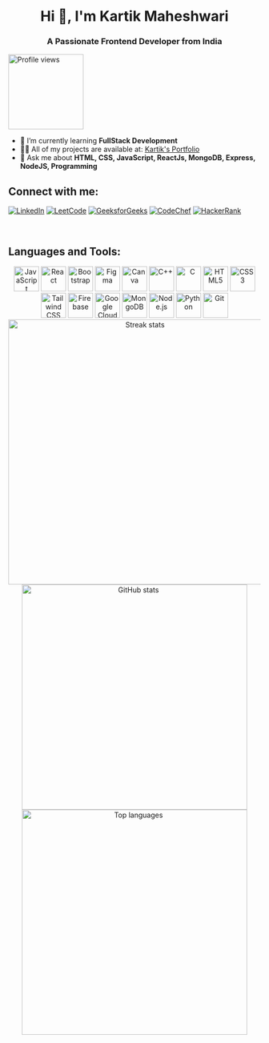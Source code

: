 <h1 align="center">Hi 👋, I'm Kartik Maheshwari</h1>
<h3 align="center">A Passionate Frontend Developer from India</h3>

<p align="left">
  <img src="https://komarev.com/ghpvc/?username=kartik-maheshwari&label=Profile%20views&color=0e75b6&style=flat" alt="Profile views" width="150"/>
</p>

- 🌱 I’m currently learning **FullStack Development**
- 👨‍💻 All of my projects are available at: [Kartik's Portfolio](https://ktmportfolio.netlify.app/)
- 💬 Ask me about **HTML, CSS, JavaScript, ReactJs, MongoDB, Express, NodeJS, Programming**

<!-- - 📫 How to reach me **abc* --> 
<!-- - 📄 Know about my experiences [daalni hai](daalni hai) -->

## Connect with me:

[![LinkedIn](https://img.shields.io/badge/LinkedIn-0077B5?style=for-the-badge&logo=linkedin&logoColor=white)][linkedin]
[![LeetCode](https://img.shields.io/badge/-LeetCode-FFA116?style=for-the-badge&logo=LeetCode&logoColor=black)][leetcode]
[![GeeksforGeeks](https://img.shields.io/badge/GeeksforGeeks-298D46?style=for-the-badge&logo=geeksforgeeks&logoColor=white)][gfg]
[![CodeChef](https://img.shields.io/badge/-CodeChef-5B4638?style=for-the-badge&logo=CodeChef&logoColor=white)][codechef]
[![HackerRank](https://img.shields.io/badge/-Hackerrank-2EC866?style=for-the-badge&logo=HackerRank&logoColor=white)][hackerrank]

[linkedin]: https://www.linkedin.com/in/kartik-maheshwari-53275723b
[leetcode]: https://leetcode.com/KartikMaheshwari07
[gfg]: https://auth.geeksforgeeks.org/user/kartikmaheshwari07
[codechef]: https://www.codechef.com/users/kartikm_07
[hackerrank]: https://www.hackerrank.com/CSB_21B0121089

<br/>

## Languages and Tools:

<div align="center">
  <img src="https://cdn.jsdelivr.net/gh/devicons/devicon/icons/javascript/javascript-original.svg" height="50" alt="JavaScript" />
  <img src="https://cdn.jsdelivr.net/gh/devicons/devicon/icons/react/react-original.svg" height="50" alt="React" />
  <img src="https://cdn.jsdelivr.net/gh/devicons/devicon/icons/bootstrap/bootstrap-original.svg" height="50" alt="Bootstrap" />
  <img src="https://cdn.jsdelivr.net/gh/devicons/devicon/icons/figma/figma-original.svg" height="50" alt="Figma" />
  <img src="https://cdn.jsdelivr.net/gh/devicons/devicon/icons/canva/canva-original.svg" height="50" alt="Canva" />
  <img src="https://cdn.jsdelivr.net/gh/devicons/devicon/icons/cplusplus/cplusplus-original.svg" height="50" alt="C++" />
  <img src="https://cdn.jsdelivr.net/gh/devicons/devicon/icons/c/c-original.svg" height="50" alt="C" />
  <img src="https://cdn.jsdelivr.net/gh/devicons/devicon/icons/html5/html5-original.svg" height="50" alt="HTML5" />
  <img src="https://cdn.jsdelivr.net/gh/devicons/devicon/icons/css3/css3-original.svg" height="50" alt="CSS3" />
  <img src="https://www.vectorlogo.zone/logos/tailwindcss/tailwindcss-icon.svg" height="50" alt="Tailwind CSS" />
  <img src="https://cdn.jsdelivr.net/gh/devicons/devicon/icons/firebase/firebase-plain.svg" height="50" alt="Firebase" />
  <img src="https://cdn.jsdelivr.net/gh/devicons/devicon/icons/googlecloud/googlecloud-original.svg" height="50" alt="Google Cloud" />
  <img src="https://cdn.jsdelivr.net/gh/devicons/devicon/icons/mongodb/mongodb-original.svg" height="50" alt="MongoDB" />
  <img src="https://cdn.jsdelivr.net/gh/devicons/devicon/icons/nodejs/nodejs-original.svg" height="50" alt="Node.js" />
  <img src="https://cdn.jsdelivr.net/gh/devicons/devicon/icons/python/python-original.svg" height="50" alt="Python" />
  <img src="https://cdn.jsdelivr.net/gh/devicons/devicon/icons/git/git-original.svg" height="50" alt="Git" />
</div>

<div align="center">
  <img src="https://github-readme-streak-stats.herokuapp.com/?user=Kartik-Maheshwari&theme=vue-dark&hide_border=true" alt="Streak stats" width="530"/><br/>
  <img src="https://github-readme-stats.vercel.app/api?username=Kartik-Maheshwari&theme=vue-dark&show_icons=true&hide_border=true&count_private=true" alt="GitHub stats" width="450"/><br/>
  <img src="https://github-readme-stats.vercel.app/api/top-langs/?username=Kartik-Maheshwari&theme=vue-dark&show_icons=true&hide_border=true&layout=compact" alt="Top languages" width="450"/>
</div>

